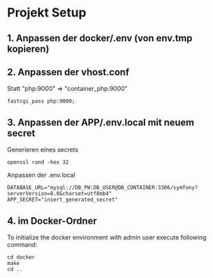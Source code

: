 # Projekt Setup

## 1. Anpassen der docker/.env (von env.tmp kopieren)

## 2. Anpassen der vhost.conf

Statt "php:9000" => "container_php:9000"

```
fastcgi_pass php:9000;
```

## 3. Anpassen der APP/.env.local mit neuem secret

Generieren eines secrets
```
openssl rand -hex 32
```

Anpassen der .env.local
```
DATABASE_URL="mysql://DB_PW:DB_USER@DB_CONTAINER:3306/symfony?serverVersion=8.0&charset=utf8mb4"
APP_SECRET="insert_generated_secret"
```

## 4. im Docker-Ordner

To initialize the docker environment with admin user execute following command:

```
cd docker
make
cd ..
```
